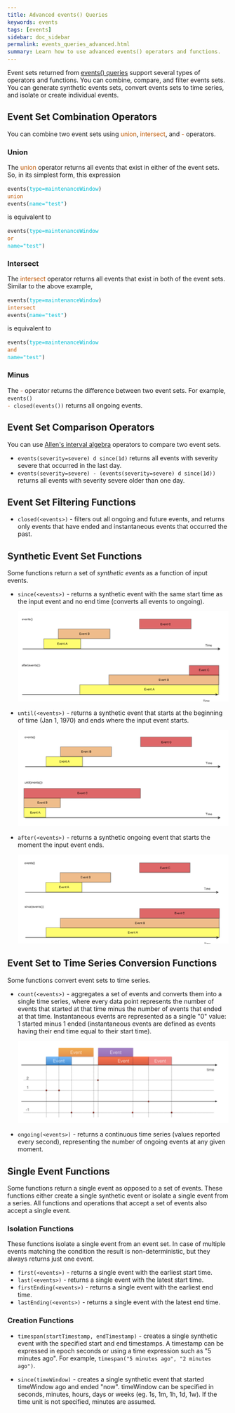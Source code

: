 ```yaml
---
title: Advanced events() Queries 
keywords: events
tags: [events]
sidebar: doc_sidebar
permalink: events_queries_advanced.html
summary: Learn how to use advanced events() operators and functions.
---
```

Event sets returned from [events() queries](events_queries) support several types of operators and functions. You can combine, compare, and filter events sets. You can generate synthetic events sets, convert events sets to time series, and isolate or create individual events.

## Event Set Combination Operators

You can combine two event sets using <span style="color: #bf5700;">union</span>, <span style="color: #bf5700;">intersect</span>, and <span style="color: #bf5700;">-</span> operators.
 
### Union
The <span style="color: #bf5700;">union</span> operator returns all events that exist in either of the event sets. So, in its simplest form, this expression

<code>events(<span style="color: #00BCD4;">type=maintenanceWindow</span>) <span style="color: #bf5700;">union</span> events(<span style="color: #00BCD4;">name="test"</span>)</code>

is equivalent to

<code>events(<span style="color: #00BCD4;">type=maintenanceWindow</span> <span style="color: #bf5700;">or</span> <span style="color: #00BCD4;">name="test"</span>)</code>

### Intersect
The <span style="color: #bf5700;">intersect</span> operator returns all events that exist in both of the event sets. Similar to the above example,

<code>events(<span style="color: #00BCD4;">type=maintenanceWindow</span>) <span style="color: #bf5700;">intersect</span> events(<span style="color: #00BCD4;">name="test"</span>)</code>

is equivalent to

<code>events(<span style="color: #00BCD4;">type=maintenanceWindow</span> <span style="color: #bf5700;">and</span> <span style="color: #00BCD4;">name="test"</span>)</code>

### Minus
The <span style="color: #bf5700;">-</span> operator returns the difference between two event sets.  For example, <code>events() <span style="color: #bf5700;">-</span> closed(events())</code> returns all ongoing events.
  
## Event Set Comparison Operators

You can use [Allen's interval algebra](https://en.wikipedia.org/wiki/Allen%27s_interval_algebra) operators to compare two event sets. 

- `events(severity=severe) d since(1d)` returns all events with severity severe that occurred in the last day.
- `events(severity=severe) - (events(severity=severe) d since(1d))` returns all events with severity severe older than one day.

## Event Set Filtering Functions

- `closed(<events>)` - filters out all ongoing and future events, and returns only events that have ended and instantaneous events that occurred the past.

## Synthetic Event Set Functions

Some functions return a set of *synthetic events* as a function of input events.

- `since(<events>)` - returns a synthetic event with the same start time as the input event and no end time (converts all events to ongoing).

  ![Events since](images/since_events.png)
- `until(<events>)` - returns a synthetic event that starts at the beginning of time (Jan 1, 1970) and ends where the input event starts.

  ![Events until](images/until_events.png)
- `after(<events>)` - returns a synthetic ongoing event that starts the moment the input event ends.

  ![Events after](images/after_events.png)
 
## Event Set to Time Series Conversion Functions

Some functions convert event sets to time series.

- `count(<events>)` - aggregates a set of events and converts them into a single time series, where every data point represents the number of events that started at that time minus the number of events that ended at that time. Instantaneous events are represented as a single "0" value: 1 started minus 1 ended (instantaneous events are defined as events having their end time equal to their start time).

  ![Events count](images/count_events.png)
- `ongoing(<events>)` - returns a continuous time series (values reported every second), representing the number of ongoing events at any given moment.
 
## Single Event Functions

Some functions return a single event as opposed to a set of events. These functions either create a single synthetic event or isolate a single event from a series. All functions and operations that accept a set of events also accept a single event.

### Isolation Functions

These functions isolate a single event from an event set. In case of multiple events matching the condition the result is non-deterministic, but they always returns just one event.

- `first(<events>)` - returns a single event with the earliest start time.
- `last(<events>)` - returns a single event with the latest start time.
- `firstEnding(<events>)` - returns a single event with the earliest end time.
- `lastEnding(<events>)` - returns a single event with the latest end time.
 
### Creation Functions

- `timespan(startTimestamp, endTimestamp)` - creates a single synthetic event with the specified start and end timestamps. A timestamp can be expressed in epoch seconds or using a time expression such as "5 minutes ago". For example, `timespan("5 minutes ago", "2 minutes ago")`.

- `since(timeWindow)` - creates a single synthetic event that started timeWindow ago and ended "now". timeWindow can be specified in seconds, minutes, hours, days or weeks (eg. 1s, 1m, 1h, 1d, 1w). If the time unit is not specified, minutes are assumed.
 


